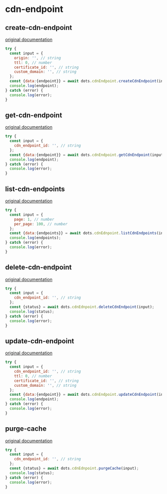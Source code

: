 # cdn-endpoint

## create-cdn-endpoint
[original documentation](https://developers.digitalocean.com/documentation/v2/#create-a-new-cdn-endpoint)

```javascript
try {
  const input = {
    origin: '', // string
    ttl: 0, // number
    certificate_id: '', // string
    custom_domain: '', // string
  };
  const {data:{endpoint}} = await dots.cdnEndpoint.createCdnEndpoint(input);
  console.log(endpoint);
} catch (error) {
  console.log(error);
}
```

## get-cdn-endpoint
[original documentation](https://developers.digitalocean.com/documentation/v2/#retrieve-an-existing-cdn-endpoint)

```javascript
try {
  const input = {
    cdn_endpoint_id: '', // string
  };
  const {data:{endpoint}} = await dots.cdnEndpoint.getCdnEndpoint(input);
  console.log(endpoint);
} catch (error) {
  console.log(error);
}
```

## list-cdn-endpoints
[original documentation](https://developers.digitalocean.com/documentation/v2/#list-all-cdn-endpoints)
```javascript
try {
  const input = {
    page: 1, // number
    per_page: 100, // number
  };
  const {data:{endpoints}} = await dots.cdnEdnpoint.listCdnEndpoints(input);
  console.log(endpoints);
} catch (error) {
  console.log(error);
}
```

## delete-cdn-endpoint
[original documentation](https://developers.digitalocean.com/documentation/v2/#delete-a-cdn-endpoint)
```javascript
try {
  const input = {
    cdn_endpoint_id: '', // string
  };
  const {status} = await dots.cdnEdnpoint.deleteCdnEndpoint(input);
  console.log(status);
} catch (error) {
  console.log(error);
}
```

## update-cdn-endpoint
[original documentation](https://developers.digitalocean.com/documentation/v2/#update-an-existing-cdn-endpoint)

```javascript
try {
  const input = {
    cdn_endpoint_id: '', // string
    ttl: 0, // number
    certificate_id: '', // string
    custom_domain: '', // string
  };
  const {data:{endpoint}} = await dots.cdnEndpoint.updateCdnEndpoint(input);
  console.log(endpoint);
} catch (error) {
  console.log(error);
}
```

## purge-cache
[original documentation](https://developers.digitalocean.com/documentation/v2/#purge-the-cache-for-an-existing-cdn-endpoint)
```javascript
try {
  const input = {
    cdn_endpoint_id: '', // string
  };
  const {status} = await dots.cdnEdnpoint.purgeCache(input);
  console.log(status);
} catch (error) {
  console.log(error);
}
```
